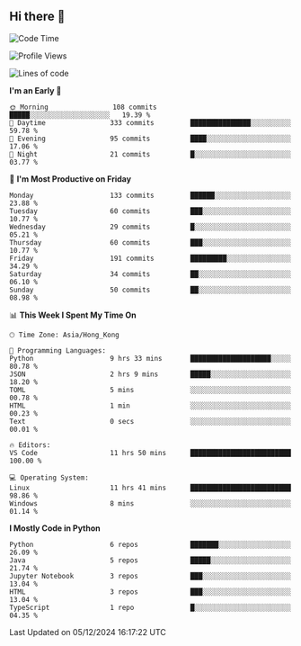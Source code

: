 ## Hi there 👋

<!--
**gessiegulugulu/gessiegulugulu** is a ✨ _special_ ✨ repository because its `README.md` (this file) appears on your GitHub profile.

Here are some ideas to get you started:

- 🔭 I’m currently working on ...
- 🌱 I’m currently learning ...
- 👯 I’m looking to collaborate on ...
- 🤔 I’m looking for help with ...
- 💬 Ask me about ...
- 📫 How to reach me: ...
- 😄 Pronouns: ...
- ⚡ Fun fact: ...
-->

<!--START_SECTION:waka-->
![Code Time](http://img.shields.io/badge/Code%20Time-206%20hrs%202%20mins-blue)

![Profile Views](http://img.shields.io/badge/Profile%20Views-23-blue)

![Lines of code](https://img.shields.io/badge/From%20Hello%20World%20I%27ve%20Written-3.3%20million%20lines%20of%20code-blue)

**I'm an Early 🐤** 

```text
🌞 Morning                108 commits         █████░░░░░░░░░░░░░░░░░░░░   19.39 % 
🌆 Daytime                333 commits         ███████████████░░░░░░░░░░   59.78 % 
🌃 Evening                95 commits          ████░░░░░░░░░░░░░░░░░░░░░   17.06 % 
🌙 Night                  21 commits          █░░░░░░░░░░░░░░░░░░░░░░░░   03.77 % 
```
📅 **I'm Most Productive on Friday** 

```text
Monday                   133 commits         ██████░░░░░░░░░░░░░░░░░░░   23.88 % 
Tuesday                  60 commits          ███░░░░░░░░░░░░░░░░░░░░░░   10.77 % 
Wednesday                29 commits          █░░░░░░░░░░░░░░░░░░░░░░░░   05.21 % 
Thursday                 60 commits          ███░░░░░░░░░░░░░░░░░░░░░░   10.77 % 
Friday                   191 commits         █████████░░░░░░░░░░░░░░░░   34.29 % 
Saturday                 34 commits          ██░░░░░░░░░░░░░░░░░░░░░░░   06.10 % 
Sunday                   50 commits          ██░░░░░░░░░░░░░░░░░░░░░░░   08.98 % 
```


📊 **This Week I Spent My Time On** 

```text
🕑︎ Time Zone: Asia/Hong_Kong

💬 Programming Languages: 
Python                   9 hrs 33 mins       ████████████████████░░░░░   80.78 % 
JSON                     2 hrs 9 mins        █████░░░░░░░░░░░░░░░░░░░░   18.20 % 
TOML                     5 mins              ░░░░░░░░░░░░░░░░░░░░░░░░░   00.78 % 
HTML                     1 min               ░░░░░░░░░░░░░░░░░░░░░░░░░   00.23 % 
Text                     0 secs              ░░░░░░░░░░░░░░░░░░░░░░░░░   00.01 % 

🔥 Editors: 
VS Code                  11 hrs 50 mins      █████████████████████████   100.00 % 

💻 Operating System: 
Linux                    11 hrs 41 mins      █████████████████████████   98.86 % 
Windows                  8 mins              ░░░░░░░░░░░░░░░░░░░░░░░░░   01.14 % 
```

**I Mostly Code in Python** 

```text
Python                   6 repos             ███████░░░░░░░░░░░░░░░░░░   26.09 % 
Java                     5 repos             █████░░░░░░░░░░░░░░░░░░░░   21.74 % 
Jupyter Notebook         3 repos             ███░░░░░░░░░░░░░░░░░░░░░░   13.04 % 
HTML                     3 repos             ███░░░░░░░░░░░░░░░░░░░░░░   13.04 % 
TypeScript               1 repo              █░░░░░░░░░░░░░░░░░░░░░░░░   04.35 % 
```




 Last Updated on 05/12/2024 16:17:22 UTC
<!--END_SECTION:waka-->
